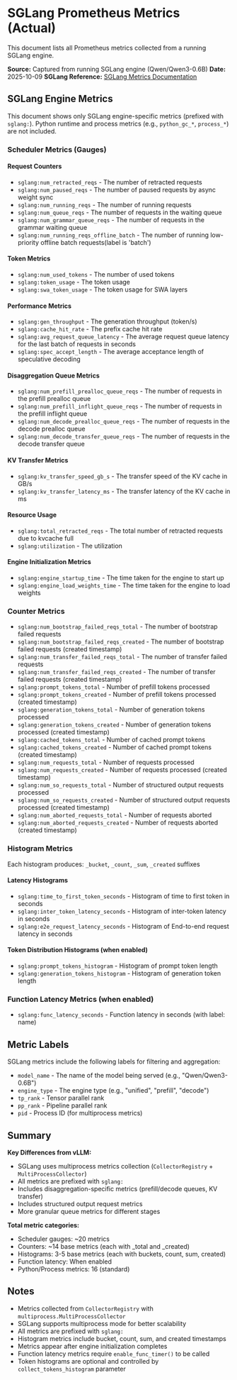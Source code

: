 # SGLang Prometheus Metrics (Actual)

This document lists all Prometheus metrics collected from a running SGLang engine.

**Source:** Captured from running SGLang engine (Qwen/Qwen3-0.6B)
**Date:** 2025-10-09
**SGLang Reference:** [SGLang Metrics Documentation](https://github.com/sgl-project/sglang/blob/main/python/sglang/srt/metrics/collector.py)

<!--
AI MAINTENANCE GUIDE:
To update this document with the latest SGLang metrics:

1. Start an SGLang worker with metrics enabled:
   ```bash
   DYN_LOG=error DYN_ENGINE_METRICS_ENABLED=1 DYN_SYSTEM_ENABLED=true DYN_SYSTEM_PORT=8081 \
     python -m dynamo.sglang --model Qwen/Qwen3-0.6B &
   SGLANG_PID=$!
   sleep 15  # Wait for engine to initialize
   ```

2. Capture HELP and TYPE metadata (authoritative source):
   ```bash
   curl -s localhost:8081/metrics | grep -E "^# (TYPE|HELP) sglang:" | sort
   ```

3. Use the HELP text exactly as the metric descriptions in this document
   - HELP text is the authoritative source for metric descriptions
   - TYPE text shows the metric type (counter, gauge, histogram, summary)
   - Keep all metric descriptions verbatim

4. Cleanup:
   ```bash
   kill $SGLANG_PID
   ```

Note: SGLang uses multiprocess metrics collection via prometheus_client.multiprocess.MultiProcessCollector

The metrics are exposed via the `register_engine_metrics_callback()` function which uses
`get_prometheus_expfmt()` to fetch and filter metrics by prefix.
-->

## SGLang Engine Metrics

This document shows only SGLang engine-specific metrics (prefixed with `sglang:`).
Python runtime and process metrics (e.g., `python_gc_*`, `process_*`) are not included.

### Scheduler Metrics (Gauges)

#### Request Counters
- `sglang:num_retracted_reqs` - The number of retracted requests
- `sglang:num_paused_reqs` - The number of paused requests by async weight sync
- `sglang:num_running_reqs` - The number of running requests
- `sglang:num_queue_reqs` - The number of requests in the waiting queue
- `sglang:num_grammar_queue_reqs` - The number of requests in the grammar waiting queue
- `sglang:num_running_reqs_offline_batch` - The number of running low-priority offline batch requests(label is 'batch')

#### Token Metrics
- `sglang:num_used_tokens` - The number of used tokens
- `sglang:token_usage` - The token usage
- `sglang:swa_token_usage` - The token usage for SWA layers

#### Performance Metrics
- `sglang:gen_throughput` - The generation throughput (token/s)
- `sglang:cache_hit_rate` - The prefix cache hit rate
- `sglang:avg_request_queue_latency` - The average request queue latency for the last batch of requests in seconds
- `sglang:spec_accept_length` - The average acceptance length of speculative decoding

#### Disaggregation Queue Metrics
- `sglang:num_prefill_prealloc_queue_reqs` - The number of requests in the prefill prealloc queue
- `sglang:num_prefill_inflight_queue_reqs` - The number of requests in the prefill inflight queue
- `sglang:num_decode_prealloc_queue_reqs` - The number of requests in the decode prealloc queue
- `sglang:num_decode_transfer_queue_reqs` - The number of requests in the decode transfer queue

#### KV Transfer Metrics
- `sglang:kv_transfer_speed_gb_s` - The transfer speed of the KV cache in GB/s
- `sglang:kv_transfer_latency_ms` - The transfer latency of the KV cache in ms

#### Resource Usage
- `sglang:total_retracted_reqs` - The total number of retracted requests due to kvcache full
- `sglang:utilization` - The utilization

#### Engine Initialization Metrics
- `sglang:engine_startup_time` - The time taken for the engine to start up
- `sglang:engine_load_weights_time` - The time taken for the engine to load weights

### Counter Metrics
- `sglang:num_bootstrap_failed_reqs_total` - The number of bootstrap failed requests
- `sglang:num_bootstrap_failed_reqs_created` - The number of bootstrap failed requests (created timestamp)
- `sglang:num_transfer_failed_reqs_total` - The number of transfer failed requests
- `sglang:num_transfer_failed_reqs_created` - The number of transfer failed requests (created timestamp)
- `sglang:prompt_tokens_total` - Number of prefill tokens processed
- `sglang:prompt_tokens_created` - Number of prefill tokens processed (created timestamp)
- `sglang:generation_tokens_total` - Number of generation tokens processed
- `sglang:generation_tokens_created` - Number of generation tokens processed (created timestamp)
- `sglang:cached_tokens_total` - Number of cached prompt tokens
- `sglang:cached_tokens_created` - Number of cached prompt tokens (created timestamp)
- `sglang:num_requests_total` - Number of requests processed
- `sglang:num_requests_created` - Number of requests processed (created timestamp)
- `sglang:num_so_requests_total` - Number of structured output requests processed
- `sglang:num_so_requests_created` - Number of structured output requests processed (created timestamp)
- `sglang:num_aborted_requests_total` - Number of requests aborted
- `sglang:num_aborted_requests_created` - Number of requests aborted (created timestamp)

### Histogram Metrics

Each histogram produces: `_bucket`, `_count`, `_sum`, `_created` suffixes

#### Latency Histograms
- `sglang:time_to_first_token_seconds` - Histogram of time to first token in seconds
- `sglang:inter_token_latency_seconds` - Histogram of inter-token latency in seconds
- `sglang:e2e_request_latency_seconds` - Histogram of End-to-end request latency in seconds

#### Token Distribution Histograms (when enabled)
- `sglang:prompt_tokens_histogram` - Histogram of prompt token length
- `sglang:generation_tokens_histogram` - Histogram of generation token length

### Function Latency Metrics (when enabled)
- `sglang:func_latency_seconds` - Function latency in seconds (with label: name)

## Metric Labels

SGLang metrics include the following labels for filtering and aggregation:

- `model_name` - The name of the model being served (e.g., "Qwen/Qwen3-0.6B")
- `engine_type` - The engine type (e.g., "unified", "prefill", "decode")
- `tp_rank` - Tensor parallel rank
- `pp_rank` - Pipeline parallel rank
- `pid` - Process ID (for multiprocess metrics)

## Summary

**Key Differences from vLLM:**
- SGLang uses multiprocess metrics collection (`CollectorRegistry` + `MultiProcessCollector`)
- All metrics are prefixed with `sglang:`
- Includes disaggregation-specific metrics (prefill/decode queues, KV transfer)
- Includes structured output request metrics
- More granular queue metrics for different stages

**Total metric categories:**
- Scheduler gauges: ~20 metrics
- Counters: ~14 base metrics (each with _total and _created)
- Histograms: 3-5 base metrics (each with buckets, count, sum, created)
- Function latency: When enabled
- Python/Process metrics: 16 (standard)

## Notes

- Metrics collected from `CollectorRegistry` with `multiprocess.MultiProcessCollector`
- SGLang supports multiprocess mode for better scalability
- All metrics are prefixed with `sglang:`
- Histogram metrics include bucket, count, sum, and created timestamps
- Metrics appear after engine initialization completes
- Function latency metrics require `enable_func_timer()` to be called
- Token histograms are optional and controlled by `collect_tokens_histogram` parameter

